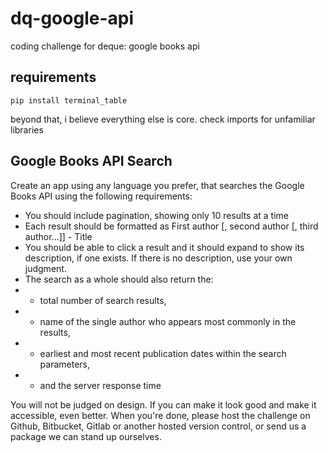 # dq-google-api
coding challenge for deque: google books api

## requirements
`pip install terminal_table`

beyond that, i believe everything else is core. check imports for unfamiliar libraries 

## Google Books API Search

Create an app using any language you prefer, that searches the Google Books API using the
following requirements:
- You should include pagination, showing only 10 results at a time
- Each result should be formatted as First author [, second author [, third author...]] - Title
- You should be able to click a result and it should expand to show its description, if one
exists. If there is no description, use your own judgment.
- The search as a whole should also return the:
- - total number of search results,
- - name of the single author who appears most commonly in the results,
- - earliest and most recent publication dates within the search parameters,
- - and the server response time

You will not be judged on design. If you can make it look good and make it accessible, even
better.
When you're done, please host the challenge on Github, Bitbucket, Gitlab or another hosted
version control, or send us a package we can stand up ourselves.

